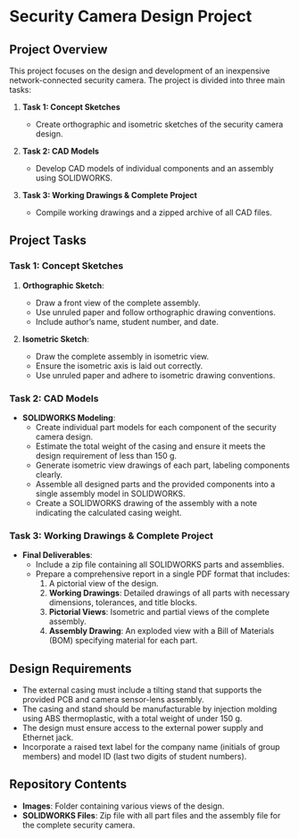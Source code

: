 # Security Camera Design Project

## Project Overview

This project focuses on the design and development of an inexpensive network-connected security camera. The project is divided into three main tasks:

1. **Task 1: Concept Sketches**
   - Create orthographic and isometric sketches of the security camera design.
  
2. **Task 2: CAD Models**
   - Develop CAD models of individual components and an assembly using SOLIDWORKS.

3. **Task 3: Working Drawings & Complete Project**
   - Compile working drawings and a zipped archive of all CAD files.

## Project Tasks

### Task 1: Concept Sketches


1. **Orthographic Sketch**: 
   - Draw a front view of the complete assembly.
   - Use unruled paper and follow orthographic drawing conventions.
   - Include author’s name, student number, and date.
  
2. **Isometric Sketch**: 
   - Draw the complete assembly in isometric view.
   - Ensure the isometric axis is laid out correctly.
   - Use unruled paper and adhere to isometric drawing conventions.
  
### Task 2: CAD Models

- **SOLIDWORKS Modeling**:
  - Create individual part models for each component of the security camera design.
  - Estimate the total weight of the casing and ensure it meets the design requirement of less than 150 g.
  - Generate isometric view drawings of each part, labeling components clearly.
  - Assemble all designed parts and the provided components into a single assembly model in SOLIDWORKS.
  - Create a SOLIDWORKS drawing of the assembly with a note indicating the calculated casing weight.

### Task 3: Working Drawings & Complete Project

- **Final Deliverables**:
  - Include a zip file containing all SOLIDWORKS parts and assemblies.
  - Prepare a comprehensive report in a single PDF format that includes:
    1. A pictorial view of the design.
    3. **Working Drawings**: Detailed drawings of all parts with necessary dimensions, tolerances, and title blocks.
    4. **Pictorial Views**: Isometric and partial views of the complete assembly.
    5. **Assembly Drawing**: An exploded view with a Bill of Materials (BOM) specifying material for each part.

## Design Requirements

- The external casing must include a tilting stand that supports the provided PCB and camera sensor-lens assembly.
- The casing and stand should be manufacturable by injection molding using ABS thermoplastic, with a total weight of under 150 g.
- The design must ensure access to the external power supply and Ethernet jack.
- Incorporate a raised text label for the company name (initials of group members) and model ID (last two digits of student numbers).


## Repository Contents

- **Images**: Folder containing various views of the design.
- **SOLIDWORKS Files**: Zip file with all part files and the assembly file for the complete security camera.
